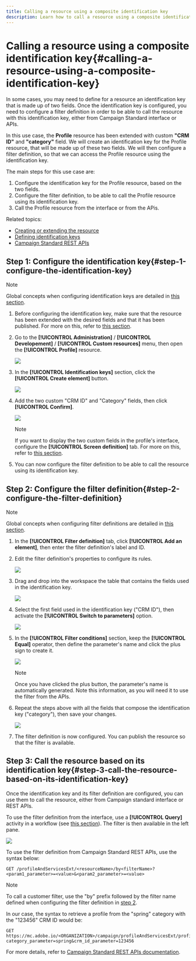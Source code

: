 ```yaml
---
title: Calling a resource using a composite identification key
description: Learn how to call a resource using a composite identification key
---
```


# Calling a resource using a composite identification key{#calling-a-resource-using-a-composite-identification-key}

In some cases, you may need to define for a resource an identification key that is made up of two fields. Once the identification key is configured, you need to configure a filter definition in order to be able to call the resource with this identification key, either from Campaign Standard interface or APIs.

In this use case, the **Profile** resource has been extended with custom **"CRM ID"** and **"category"** field. We will create an identification key for the Profile resource, that will be made up of these two fields. We will then configure a filter definition, so that we can access the Profile resource using the identification key.

The main steps for this use case are:

1. Configure the identification key for the Profile resource, based on the two fields.
1. Configure the filter definition, to be able to call the Profile resource using its identification key.
1. Call the Profile resource from the interface or from the APis.

Related topics:

* [Creating or extending the resource](../../developing/using/creating-or-extending-the-resource.md)
* [Defining identification keys](../../developing/using/configuring-the-resource-s-data-structure.md#defining-identification-keys)
* [Campaign Standard REST APIs](../../api/using/get-started-apis.md)

## Step 1: Configure the identification key{#step-1-configure-the-identification-key}

   >[!NOTE]
   > Global concepts when configuring identification keys are detailed in [this section](../../developing/using/configuring-the-resource-s-data-structure.md#defining-identification-keys).

1. Before configuring the identification key, make sure that the resource has been extended with the desired fields and that it has been published. For more on this, refer to [this section](../../developing/using/creating-or-extending-the-resource.md).

1. Go to the **[!UICONTROL Administration]** / **[!UICONTROL Developement]** / **[!UICONTROL Custom resources]** menu, then open the **[!UICONTROL Profile]** resource.

   ![](assets/uc_idkey1.png)

1. In the **[!UICONTROL Identification keys]** section, click the **[!UICONTROL Create element]** button.

   ![](assets/uc_idkey2.png)

1. Add the two custom "CRM ID" and "Category" fields, then click **[!UICONTROL Confirm]**.

   ![](assets/uc_idkey3.png)

   >[!NOTE]
   > If you want to display the two custom fields in the profile's interface, configure the **[!UICONTROL Screen definition]** tab. For more on this, refer to [this section](../../developing/using/configuring-the-screen-definition.md).

1. You can now configure the filter definition to be able to call the resource using its identification key.

## Step 2: Configure the filter definition{#step-2-configure-the-filter-definition}

   >[!NOTE]
   > Global concepts when configuring filter definitions are detailed in [this section](../../developing/using/configuring-filter-definition.md).

1. In the **[!UICONTROL Filter definition]** tab, click **[!UICONTROL Add an element]**, then enter the filter definition's label and ID.

1. Edit the filter definition's properties to configure its rules.

   ![](assets/uc_idkey4.png)

1. Drag and drop into the workspace the table that contains the fields used in the identification key.

   ![](assets/uc_idkey5.png)

1. Select the first field used in the identification key ("CRM ID"), then activate the **[!UICONTROL Switch to parameters]** option.

   ![](assets/uc_idkey6.png)

1. In the **[!UICONTROL Filter conditions]** section, keep the **[!UICONTROL Equal]** operator, then define the parameter's name and click the plus sign to create it.

   ![](assets/uc_idkey7.png)

   >[!NOTE]
   > Once you have clicked the plus button, the parameter's name is automatically generated. Note this information, as you will need it to use the filter from the APIs.

1. Repeat the steps above with all the fields that compose the identification key ("category"), then save your changes.

   ![](assets/uc_idkey8.png)

1. The filter definition is now configured. You can publish the resource so that the filter is available.

## Step 3: Call the resource based on its identification key{#step-3-call-the-resource-based-on-its-identification-key}

Once the identification key and its filter definition are configured, you can use them to call the resource, either from Campaign standard interface or REST APIs.

To use the filter definition from the interface, use a **[!UICONTROL Query]** activity in a workflow (see [this section](../../automating/using/query.md)). The filter is then available in the left pane.

   ![](assets/uc_idkey9.png)

To use the filter definition from Campaign Standard REST APIs, use the syntax below:

```
GET /profileAndServicesExt/<resourceName>/by<filterName>?<param1_parameter>=<value>&<param2_parameter>=<value>
```

>[!NOTE]
>To call a customer filter, use the "by" prefix followed by the filter name defined when configuring the filter definition in [step 2](../../developing/using/uc-calling-resource-id-key.md#step-2-configure-the-filter-definition).

In our case, the syntax to retrieve a profile from the "spring" category with the "123456" CRM ID would be:

```
GET https://mc.adobe.io/<ORGANIZATION>/campaign/profileAndServicesExt/profile/byidentification_key?category_parameter=spring&crm_id_parameter=123456
```

For more details, refer to [Campaign Standard REST APIs documentation](../../api/using/filtering.md).